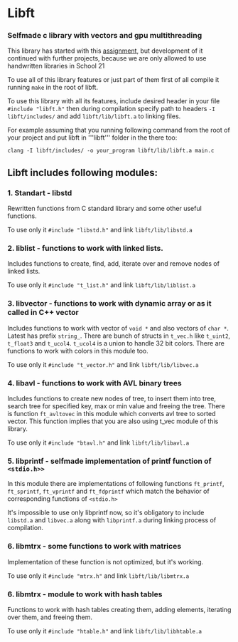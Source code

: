 # Libft
### Selfmade c library with vectors and gpu multithreading
This library has started with this [assignment](/subject/libft.en.pdf), but development of it continued with further projects, because we are only allowed to use handwritten libraries in School 21

To use all of this library features or just part of them first of all compile it running ```make``` in the root of libft.

To use this library with all its features, include desired header in your file ```#include "libft.h"``` then during compilation specify path to headers ```-I libft/includes/``` and add ```libft/lib/libft.a``` to linking files.

For example assuming that you running following command from the root of your project and put libft in '''libft''' folder in the there too:

```clang -I libft/includes/ -o your_program libft/lib/libft.a main.c```

## Libft includes following modules:
### 1. **Standart** - libstd
Rewritten functions from C standard library and some other useful functions. 

To use only it ```#include "libstd.h"``` and link ```libft/lib/libstd.a```

### 2. liblist - functions to work with linked lists.

Includes functions to create, find, add, iterate over and remove nodes of linked lists.

To use only it ```#include "t_list.h"``` and link ```libft/lib/liblist.a```

### 3. libvector - functions to work with dynamic array or as it called in C++ vector

Includes functions to work with vector of ```void *``` and also vectors of ```char *```. Latest has prefix ```string_```.
There are bunch of structs in ```t_vec.h``` like ```t_uint2```, ```t_float3``` and ```t_ucol4```.
```t_ucol4``` is a union to handle 32 bit colors. There are functions to work with colors in this module too.

To use only it ```#include "t_vector.h"``` and link ```libft/lib/libvec.a```

### 4. libavl - functions to work with AVL binary trees

Includes functions to create new nodes of tree, to insert them into tree, search tree for specified key, max or min value
and freeing the tree. There is function ```ft_avltovec``` in this module which converts avl tree to sorted vector. This function implies that you are also using t_vec module of this library.

To use only it ```#include "btavl.h"``` and link ```libft/lib/libavl.a```

### 5. libprintf - selfmade implementation of printf function of ```<stdio.h>>```

In this module there are implementations of following functions ```ft_printf```, ```ft_sprintf```, ```ft_vprintf``` and ```ft_fdprintf``` which match the behavior of corresponding functions of ```<stdio.h>```

It's impossible to use only libprintf now, so it's obligatory to include ```libstd.a``` and ```libvec.a``` along with ``libprintf.a`` during linking process of compilation.

### 6. libmtrx - some functions to work with matrices

Implementation of these function is not optimized, but it's working.

To use only it ```#include "mtrx.h"``` and link ```libft/lib/libmtrx.a```

### 6. libmtrx - module to work with hash tables

Functions to work with hash tables creating them, adding elements, iterating over them, and freeing them.

To use only it ```#include "htable.h"``` and link ```libft/lib/libhtable.a```
